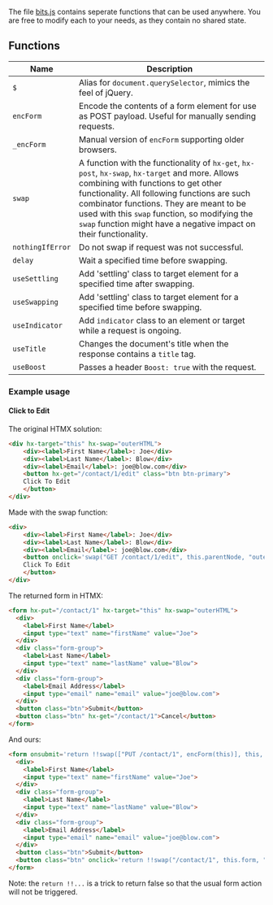 The file [bits.js](./bits.js) contains seperate functions that can be used anywhere. You are free to modify each to your needs, as they contain no shared state.

## Functions

<!--tablestart-->
Name|Description
----|-----------
|`$`|Alias for `document.querySelector`, mimics the feel of jQuery. 
|`encForm`|Encode the contents of a form element for use as POST payload. Useful for manually sending requests. 
|`_encForm`|Manual version of `encForm` supporting older browsers. 
|`swap`|A function with the functionality of `hx-get`, `hx-post`, `hx-swap`, `hx-target` and more. Allows combining with functions to get other functionality. All following functions are such combinator functions. They are meant to be used with this `swap` function, so modifying the `swap` function might have a negative impact on their functionality. 
|`nothingIfError`|Do not swap if request was not successful. 
|`delay`|Wait a specified time before swapping. 
|`useSettling`|Add 'settling' class to target element for a specified time after swapping. 
|`useSwapping`|Add 'settling' class to target element for a specified time before swapping. 
|`useIndicator`|Add `indicator` class to an element or target while a request is ongoing. 
|`useTitle`|Changes the document's title when the response contains a `title` tag. 
|`useBoost`|Passes a header `Boost: true` with the request. 
<!--tablestop-->

### Example usage

#### Click to Edit

The original HTMX solution:
```html
<div hx-target="this" hx-swap="outerHTML">
    <div><label>First Name</label>: Joe</div>
    <div><label>Last Name</label>: Blow</div>
    <div><label>Email</label>: joe@blow.com</div>
    <button hx-get="/contact/1/edit" class="btn btn-primary">
    Click To Edit
    </button>
</div>
```

Made with the swap function:
```html
<div>
    <div><label>First Name</label>: Joe</div>
    <div><label>Last Name</label>: Blow</div>
    <div><label>Email</label>: joe@blow.com</div>
    <button onclick='swap("GET /contact/1/edit", this.parentNode, "outerHTML")' class="btn btn-primary">
    Click To Edit
    </button>
</div>
```

The returned form in HTMX:
```html
<form hx-put="/contact/1" hx-target="this" hx-swap="outerHTML">
  <div>
    <label>First Name</label>
    <input type="text" name="firstName" value="Joe">
  </div>
  <div class="form-group">
    <label>Last Name</label>
    <input type="text" name="lastName" value="Blow">
  </div>
  <div class="form-group">
    <label>Email Address</label>
    <input type="email" name="email" value="joe@blow.com">
  </div>
  <button class="btn">Submit</button>
  <button class="btn" hx-get="/contact/1">Cancel</button>
</form>
```

And ours:
```html
<form onsubmit='return !!swap(["PUT /contact/1", encForm(this)], this, "outerHTML")'>
  <div>
    <label>First Name</label>
    <input type="text" name="firstName" value="Joe">
  </div>
  <div class="form-group">
    <label>Last Name</label>
    <input type="text" name="lastName" value="Blow">
  </div>
  <div class="form-group">
    <label>Email Address</label>
    <input type="email" name="email" value="joe@blow.com">
  </div>
  <button class="btn">Submit</button>
  <button class="btn" onclick='return !!swap("/contact/1", this.form, "outerHTML")'>Cancel</button>
</form>
```
Note: the `return !!...` is a trick to return false so that the usual form action will not be triggered.


